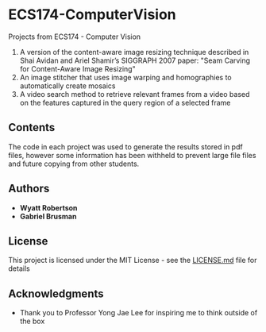# ECS174-ComputerVision

Projects from ECS174 - Computer Vision
1. A version of the content-aware image resizing technique described in Shai Avidan and Ariel Shamir’s SIGGRAPH 2007 paper: "Seam Carving for Content-Aware Image Resizing"
1. An image stitcher that uses image warping and homographies to automatically create mosaics
1. A video search method to retrieve relevant frames from a video based on the features captured in the query region of a selected frame

## Contents

The code in each project was used to generate the results stored in pdf files, however some information has been withheld to prevent large file files and future copying from other students.

## Authors

* **Wyatt Robertson**
* **Gabriel Brusman**

## License

This project is licensed under the MIT License - see the [LICENSE.md](LICENSE.md) file for details

## Acknowledgments

* Thank you to Professor Yong Jae Lee for inspiring me to think outside of the box
